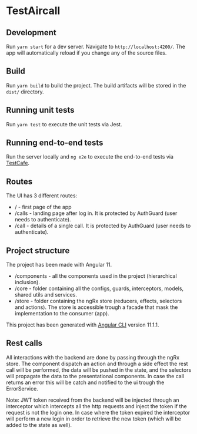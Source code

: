 # TestAircall

## Development

Run `yarn start` for a dev server. Navigate to `http://localhost:4200/`.
The app will automatically reload if you change any of the source files.

## Build

Run `yarn build` to build the project. The build artifacts will be stored in the `dist/` directory.

## Running unit tests

Run `yarn test` to execute the unit tests via Jest.

## Running end-to-end tests

Run the server locally and `ng e2e` to execute the end-to-end tests via [TestCafe](https://devexpress.github.io/testcafe/).

## Routes
The UI has 3 different routes: 

- / - first page of the app
- /calls - landing page after log in. It is protected by AuthGuard (user needs to authenticate).
- /call - details of a single call. It is protected by AuthGuard (user needs to authenticate).

## Project structure

The project has been made with Angular 11.

- /components - all the components used in the project (hierarchical inclusion).
- /core - folder containing all the configs, guards, interceptors, models, shared utils and services.
- /store - folder containing the ngRx store (reducers, effects, selectors and actions). The store is accessible trough a facade that mask the implementation to the consumer (app).
  
This project has been generated with [Angular CLI](https://github.com/angular/angular-cli) version 11.1.1.

## Rest calls

All interactions with the backend are done by passing through the ngRx store. 
The component dispatch an action and through a side effect the rest call will be performed, the data will be pushed in the state, and the selectors will propagate the data to the presentational components.
In case the call returns an error this will be catch and notified to the ui trough the ErrorService.

Note: JWT token received from the backend will be injected through an interceptor which intercepts all the http requests and inject the token if the request is not the login one.
In case where the token expired the interceptor will perform a new login in order to retrieve the new token (which will be added to the state as well).
